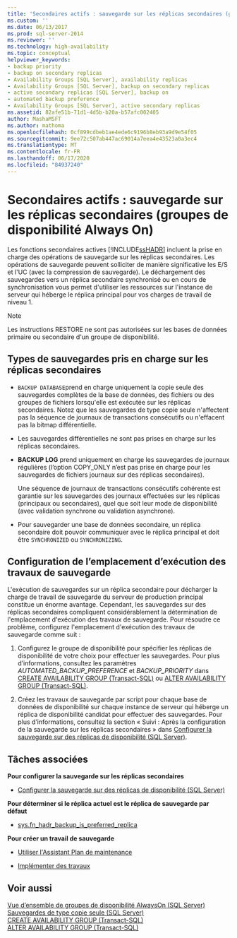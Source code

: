 ```yaml
---
title: 'Secondaires actifs : sauvegarde sur les réplicas secondaires (groupes de disponibilité Always On) | Microsoft Docs'
ms.custom: ''
ms.date: 06/13/2017
ms.prod: sql-server-2014
ms.reviewer: ''
ms.technology: high-availability
ms.topic: conceptual
helpviewer_keywords:
- backup priority
- backup on secondary replicas
- Availability Groups [SQL Server], availability replicas
- Availability Groups [SQL Server], backup on secondary replicas
- active secondary replicas [SQL Server], backup on
- automated backup preference
- Availability Groups [SQL Server], active secondary replicas
ms.assetid: 82afe51b-71d1-4d5b-b20a-b57afc002405
author: MashaMSFT
ms.author: mathoma
ms.openlocfilehash: 0cf899cdbeb1ae4ede6c9196b8eb93a9d9e54f05
ms.sourcegitcommit: 9ee72c507ab447ac69014a7eea4e43523a0a3ec4
ms.translationtype: MT
ms.contentlocale: fr-FR
ms.lasthandoff: 06/17/2020
ms.locfileid: "84937240"
---
```

# <a name="active-secondaries-backup-on-secondary-replicas-always-on-availability-groups"></a>Secondaires actifs : sauvegarde sur les réplicas secondaires (groupes de disponibilité Always On)
  Les fonctions secondaires actives [!INCLUDE[ssHADR](../../../includes/sshadr-md.md)] incluent la prise en charge des opérations de sauvegarde sur les réplicas secondaires. Les opérations de sauvegarde peuvent solliciter de manière significative les E/S et l'UC (avec la compression de sauvegarde). Le déchargement des sauvegardes vers un réplica secondaire synchronisé ou en cours de synchronisation vous permet d'utiliser les ressources sur l'instance de serveur qui héberge le réplica principal pour vos charges de travail de niveau 1.  
  
> [!NOTE]  
>  Les instructions RESTORE ne sont pas autorisées sur les bases de données primaire ou secondaire d'un groupe de disponibilité.  
  
  
  
##  <a name="backup-types-supported-on-secondary-replicas"></a><a name="SupportedBuTypes"></a> Types de sauvegardes pris en charge sur les réplicas secondaires  
  
-   `BACKUP DATABASE`prend en charge uniquement la copie seule des sauvegardes complètes de la base de données, des fichiers ou des groupes de fichiers lorsqu'elle est exécutée sur les réplicas secondaires. Notez que les sauvegardes de type copie seule n'affectent pas la séquence de journaux de transactions consécutifs ou n'effacent pas la bitmap différentielle.  
  
-   Les sauvegardes différentielles ne sont pas prises en charge sur les réplicas secondaires.  
  
-   **BACKUP LOG** prend uniquement en charge les sauvegardes de journaux régulières (l’option COPY_ONLY n’est pas prise en charge pour les sauvegardes de fichiers journaux sur des réplicas secondaires).  
  
     Une séquence de journaux de transactions consécutifs cohérente est garantie sur les sauvegardes des journaux effectuées sur les réplicas (principaux ou secondaires), quel que soit leur mode de disponibilité (avec validation synchrone ou validation asynchrone).  
  
-   Pour sauvegarder une base de données secondaire, un réplica secondaire doit pouvoir communiquer avec le réplica principal et doit être `SYNCHRONIZED` ou `SYNCHRONIZING`.  
  
##  <a name="configuring-where-backup-jobs-run"></a><a name="WhereBuJobsRun"></a>Configuration de l’emplacement d’exécution des travaux de sauvegarde  
 L'exécution de sauvegardes sur un réplica secondaire pour décharger la charge de travail de sauvegarde du serveur de production principal constitue un énorme avantage. Cependant, les sauvegardes sur des réplicas secondaires compliquent considérablement la détermination de l'emplacement d'exécution des travaux de sauvegarde. Pour résoudre ce problème, configurez l'emplacement d'exécution des travaux de sauvegarde comme suit :  
  
1.  Configurez le groupe de disponibilité pour spécifier les réplicas de disponibilité de votre choix pour effectuer les sauvegardes. Pour plus d’informations, consultez les paramètres *AUTOMATED_BACKUP_PREFERENCE* et *BACKUP_PRIORITY* dans [CREATE AVAILABILITY GROUP &#40;Transact-SQL&#41;](/sql/t-sql/statements/create-availability-group-transact-sql) ou [ALTER AVAILABILITY GROUP &#40;Transact-SQL&#41;](/sql/t-sql/statements/alter-availability-group-transact-sql).  
  
2.  Créez les travaux de sauvegarde par script pour chaque base de données de disponibilité sur chaque instance de serveur qui héberge un réplica de disponibilité candidat pour effectuer des sauvegardes. Pour plus d’informations, consultez la section « Suivi : Après la configuration de la sauvegarde sur les réplicas secondaires » dans [Configurer la sauvegarde sur des réplicas de disponibilité &#40;SQL Server&#41;](configure-backup-on-availability-replicas-sql-server.md).  
  
##  <a name="related-tasks"></a><a name="RelatedTasks"></a> Tâches associées  
 **Pour configurer la sauvegarde sur les réplicas secondaires**  
  
-   [Configurer la sauvegarde sur des réplicas de disponibilité &#40;SQL Server&#41;](configure-backup-on-availability-replicas-sql-server.md)  
  
 **Pour déterminer si le réplica actuel est le réplica de sauvegarde par défaut**  
  
-   [sys.fn_hadr_backup_is_preferred_replica](/sql/relational-databases/system-functions/sys-fn-hadr-backup-is-preferred-replica-transact-sql)  
  
 **Pour créer un travail de sauvegarde**  
  
-   [Utiliser l'Assistant Plan de maintenance](../../../relational-databases/maintenance-plans/use-the-maintenance-plan-wizard.md)  
  
-   [Implémenter des travaux](../../../ssms/agent/implement-jobs.md)  
  
  
## <a name="see-also"></a>Voir aussi  
 [Vue d’ensemble de groupes de disponibilité AlwaysOn &#40;SQL Server&#41;](overview-of-always-on-availability-groups-sql-server.md)   
 [Sauvegardes de type copie seule &#40;SQL Server&#41;](../../../relational-databases/backup-restore/copy-only-backups-sql-server.md)   
 [CREATE AVAILABILITY GROUP &#40;Transact-SQL&#41;](/sql/t-sql/statements/create-availability-group-transact-sql)   
 [ALTER AVAILABILITY GROUP &#40;Transact-SQL&#41;](/sql/t-sql/statements/alter-availability-group-transact-sql)  
  
  
